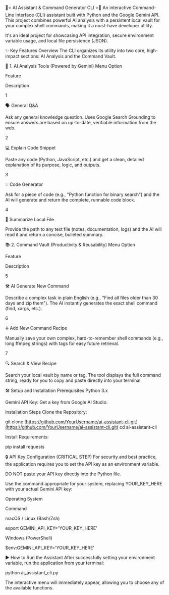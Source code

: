 🚀⭐ AI Assistant & Command Generator CLI ⭐🚀
An interactive Command-Line Interface (CLI) assistant built with Python and the Google Gemini API. This project combines powerful AI analysis with a persistent local vault for your complex shell commands, making it a must-have developer utility.

It's an ideal project for showcasing API integration, secure environment variable usage, and local file persistence (JSON).

✨ Key Features Overview
The CLI organizes its utility into two core, high-impact sections: AI Analysis and the Command Vault.

🧠 1. AI Analysis Tools (Powered by Gemini)
Menu Option

Feature

Description

1

🗣️ General Q&A

Ask any general knowledge question. Uses Google Search Grounding to ensure answers are based on up-to-date, verifiable information from the web.

2

💻 Explain Code Snippet

Paste any code (Python, JavaScript, etc.) and get a clean, detailed explanation of its purpose, logic, and outputs.

3

💡 Code Generator

Ask for a piece of code (e.g., "Python function for binary search") and the AI will generate and return the complete, runnable code block.

4

📝 Summarize Local File

Provide the path to any text file (notes, documentation, logs) and the AI will read it and return a concise, bulleted summary.

📚 2. Command Vault (Productivity & Reusability)
Menu Option

Feature

Description

5

🛠️ AI Generate New Command

Describe a complex task in plain English (e.g., "Find all files older than 30 days and zip them"). The AI instantly generates the exact shell command (find, xargs, etc.).

6

➕ Add New Command Recipe

Manually save your own complex, hard-to-remember shell commands (e.g., long ffmpeg strings) with tags for easy future retrieval.

7

🔍 Search & View Recipe

Search your local vault by name or tag. The tool displays the full command string, ready for you to copy and paste directly into your terminal.

🛠️ Setup and Installation
Prerequisites
Python 3.x

Gemini API Key: Get a key from Google AI Studio.

Installation Steps
Clone the Repository:

git clone [https://github.com/YourUsername/ai-assistant-cli.git](https://github.com/YourUsername/ai-assistant-cli.git)
cd ai-assistant-cli

Install Requirements:

pip install requests

🔒 API Key Configuration (CRITICAL STEP)
For security and best practice, the application requires you to set the API key as an environment variable.

DO NOT paste your API key directly into the Python file.

Use the command appropriate for your system, replacing YOUR_KEY_HERE with your actual Gemini API key:

Operating System

Command

macOS / Linux (Bash/Zsh)

export GEMINI_API_KEY='YOUR_KEY_HERE'

Windows (PowerShell)

$env:GEMINI_API_KEY='YOUR_KEY_HERE'

▶️ How to Run the Assistant
After successfully setting your environment variable, run the application from your terminal:

python ai_assistant_cli.py

The interactive menu will immediately appear, allowing you to choose any of the available functions.
